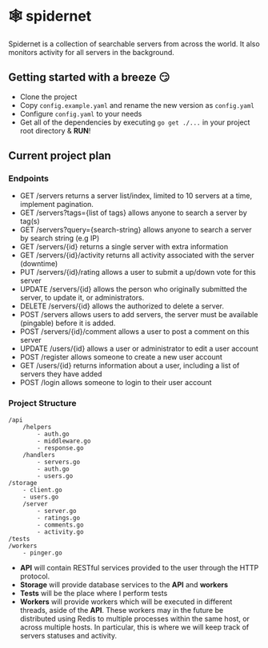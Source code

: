 # 🕸️ spidernet

Spidernet is a collection of searchable servers from across the world. It also monitors activity for all servers in the background.


## Getting started with a breeze 😏
* Clone the project
* Copy `config.example.yaml` and rename the new version as `config.yaml`
* Configure `config.yaml` to your needs
* Get all of the dependencies by executing `go get ./...` in your project root directory & **RUN**!

## Current project plan
### Endpoints
* GET /servers returns a server list/index, limited to 10 servers at a time, implement pagination.
* GET /servers?tags={list of tags} allows anyone to search a server by tag(s)
* GET /servers?query={search-string} allows anyone to search a server by search string (e.g IP)
* GET /servers/{id} returns a single server with extra information
* GET /servers/{id}/activity returns all activity associated with the server (downtime)
* PUT /servers/{id}/rating allows a user to submit a up/down vote for this server
* UPDATE /servers/{id} allows the person who originally submitted the server, to update it, or administrators.
* DELETE /servers/{id} allows the authorized to delete a server.
* POST /servers allows users to add servers, the server must be available (pingable) before it is added.
* POST /servers/{id}/comment allows a user to post a comment on this server
* UPDATE /users/{id} allows a user or administrator to edit a user account
* POST /register allows someone to create a new user account
* GET /users/{id} returns information about a user, including a list of servers they have added
* POST /login allows someone to login to their user account

### Project Structure
```
/api
    /helpers
        - auth.go
        - middleware.go
        - response.go
    /handlers
        - servers.go
        - auth.go
        - users.go
/storage
    - client.go
    - users.go
    /server
        - server.go
        - ratings.go
        - comments.go
        - activity.go
/tests
/workers
    - pinger.go
```

* **API** will contain RESTful services provided to the user through the HTTP protocol.
* **Storage** will provide database services to the **API**  and **workers**
* **Tests** will be the place where I perform tests
* **Workers** will provide workers which will be executed in different threads, aside of the **API**. These workers may in the future be distributed using Redis to multiple processes within the same host, or across multiple hosts. In particular, this is where we will keep track of servers statuses and activity.


